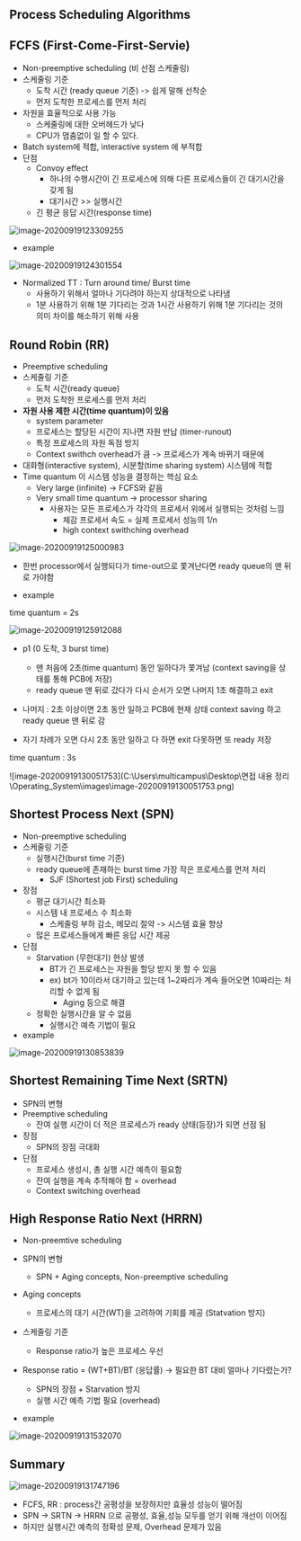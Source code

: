 ## Process Scheduling Algorithms

## FCFS (First-Come-First-Servie)

- Non-preemptive scheduling (비 선점 스케줄링)
- 스케줄링 기준 
  - 도착 시간 (ready queue 기준) -> 쉽게 말해 선착순
  - 먼저 도착한 프로세스를 먼저 처리
- 자원을 효율적으로 사용 가능
  - 스케줄링에 대한 오버헤드가 낮다
  - CPU가 멈춤없이 일 할 수 있다.
- Batch system에 적합, interactive system 에 부적합
- 단점
  - Convoy effect
    - 하나의 수행시간이 긴 프로세스에 의해 다른 프로세스들이 긴 대기시간을 갖게 됨
    - 대기시간 >> 실행시간
  - 긴 평균 응답 시간(response time)

![image-20200919123309255](.\images\image-20200919123309255.png)

- example

![image-20200919124301554](.\images\image-20200919124301554.png)

- Normalized TT : Turn around time/ Burst time
  - 사용하기 위해서 얼마나 기다려야 하는지 상대적으로 나타냄
  - 1분 사용하기 위해 1분 기다리는 것과 1시간 사용하기 위해 1분 기다리는 것의 의미 차이를 해소하기 위해 사용

## Round Robin (RR)

- Preemptive scheduling
- 스케줄링 기준
  - 도착 시간(ready queue)
  - 먼저 도착한 프로세스를 먼저 처리
- **자원 사용 제한 시간(time quantum)이 있음**
  - system parameter
  - 프로세스는 할당된 시간이 지나면 자원 반납 (timer-runout)
  - 특정 프로세스의 자원 독점 방지
  - Context swithch overhead가 큼 -> 프로세스가 계속 바뀌기 때문에
- 대화형(interactive system), 시분할(time sharing system) 시스템에 적합
- Time quantum 이 시스템 성능을 결정하는 핵심 요소
  - Very large (infinite) -> FCFS와 같음
  - Very small time quantum -> processor sharing
    - 사용자는 모든 프로세스가 각각의 프로세서 위에서 실행되는 것처럼 느낌
      - 체감 프로세서 속도 = 실제 프로세서 성능의 1/n
      - high context swithching overhead

![image-20200919125000983](.\images\image-20200919125000983.png)

- 한번 processor에서 실행되다가 time-out으로 쫓겨난다면 ready queue의 맨 뒤로 가야함

- example

time quantum = 2s

![image-20200919125912088](.\images\image-20200919125912088.png)

- p1 (0 도착, 3 burst time)
  - 맨 처음에 2초(time quantum) 동안 일하다가 쫓겨남 (context saving을 상태를 통해 PCB에 저장)
  - ready queue 맨 뒤로 갔다가 다시 순서가 오면 나머지 1초 해결하고 exit

- 나머지 : 2초 이상이면 2초 동안 일하고 PCB에 현재 상태 context saving 하고 ready queue 맨 뒤로 감
- 자기 차례가 오면 다시 2초 동안 일하고 다 하면 exit 다못하면 또 ready 저장

time quantum : 3s 

![image-20200919130051753](C:\Users\multicampus\Desktop\면접 내용 정리\Operating_System\images\image-20200919130051753.png)

## Shortest Process Next (SPN)

- Non-preemptive scheduling
- 스케줄링 기준
  - 실행시간(burst time 기준)
  - ready queue에 존재하는 burst time 가장 작은 프로세스를 먼저 처리
    - SJF (Shortest job First) scheduling
- 장점
  - 평균 대기시간 최소화
  - 시스템 내 프로세스 수 최소화
    - 스케줄링 부하 감소, 메모리 절약 -> 시스템 효율 향상
  - 많은 프로세스들에게 빠른 응답 시간 제공
- 단점
  - Starvation (무한대기) 현상 발생
    - BT가 긴 프로세스는 자원을 할당 받지 못 할 수 있음
    - ex) bt가 10이라서 대기하고 있는데 1~2짜리가 계속 들어오면 10짜리는 처리할 수 없게 됨
      - Aging 등으로 해결
  - 정확한 실행시간을 알 수 없음
    - 실행시간 예측 기법이 필요
- example

![image-20200919130853839](.\images\image-20200919130853839.png)

## Shortest Remaining Time Next (SRTN)

- SPN의 변형
- Preemptive scheduling
  - 잔여 실행 시간이 더 적은 프로세스가 ready 상태(등장)가 되면 선점 됨
- 장점
  - SPN의 장점 극대화
- 단점
  - 프로세스 생성시, 총 실행 시간 예측이 필요함
  - 잔여 실행을 계속 추적해야 함 = overhead
  - Context switching overhead

## High Response Ratio Next (HRRN)

- Non-preemtive scheduling
- SPN의 변형
  - SPN + Aging concepts, Non-preemptive scheduling
- Aging concepts
  - 프로세스의 대기 시간(WT)을 고려하여 기회를 제공 (Statvation 방지)
- 스케줄링 기준
  - Response ratio가 높은 프로세스 우선
- Response ratio = (WT+BT)/BT (응답률) -> 필요한 BT 대비 얼마나 기다렸는가?
  - SPN의 장점 + Starvation 방지
  - 실행 시간 예측 기법 필요 (overhead)

- example

![image-20200919131532070](.\images\image-20200919131532070.png)

## Summary

![image-20200919131747196](.\images\image-20200919131747196.png)

- FCFS, RR : process간 공평성을 보장하지만 효율성 성능이 떨어짐
- SPN -> SRTN -> HRRN 으로 공평성, 효율,성능 모두를 얻기 위해 개선이 이어짐
- 하지만 실행시간 예측의 정확성 문제, Overhead 문제가 있음